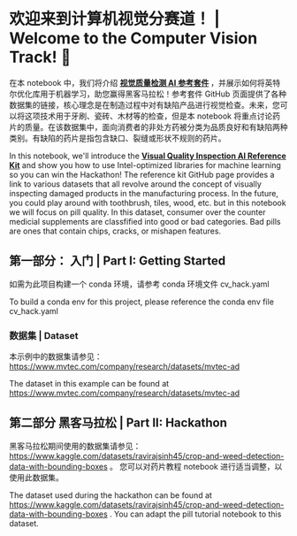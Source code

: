 
# 欢迎来到计算机视觉分赛道！ | Welcome to the Computer Vision Track! 🚀

在本 notebook 中，我们将介绍 <b> [视觉质量检测 AI 参考套件](https://github.com/oneapi-src/visual-quality-inspection) </b>，并展示如何将英特尔优化库用于机器学习，助您赢得黑客马拉松！参考套件 GitHub 页面提供了各种数据集的链接，核心理念是在制造过程中对有缺陷产品进行视觉检查。未来，您可以将这项技术用于牙刷、瓷砖、木材等的检查，但是本 notebook 将重点讨论药片的质量。在该数据集中，面向消费者的非处方药被分类为品质良好和有缺陷两种类别。有缺陷的药片是指包含缺口、裂缝或形状不规则的药片。

In this notebook, we'll introduce the <b>[Visual Quality Inspection AI Reference Kit](https://github.com/oneapi-src/visual-quality-inspection)</b> and show you how to use Intel-optimized libraries for machine learning so you can win the Hackathon! The reference kit GitHub page provides a link to various datasets that all revolve around the concept of visually inspecting damaged products in the manufacturing process. In the future, you could play around with toothbrush, tiles, wood, etc. but in this notebook we will focus on pill quality. In this dataset, consumer over the counter medicial supplements are classfified into good or bad categories. Bad pills are ones that contain chips, cracks, or mishapen features. 

## 第一部分： 入门 | Part I: Getting Started

如需为此项目构建一个 conda 环境，请参考 conda 环境文件 cv_hack.yaml

To build a conda env for this project, please reference the conda env file cv_hack.yaml

### 数据集 | Dataset

本示例中的数据集请参见：https://www.mvtec.com/company/research/datasets/mvtec-ad

The dataset in this example can be found at https://www.mvtec.com/company/research/datasets/mvtec-ad


## 第二部分 黑客马拉松 | Part II: Hackathon

黑客马拉松期间使用的数据集请参见：https://www.kaggle.com/datasets/ravirajsinh45/crop-and-weed-detection-data-with-bounding-boxes 。 您可以对药片教程 notebook 进行适当调整，以使用此数据集。

The dataset used during the hackathon can be found at https://www.kaggle.com/datasets/ravirajsinh45/crop-and-weed-detection-data-with-bounding-boxes . You can adapt the pill tutorial notebook to this dataset. 
